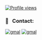 [![Profile views](https://komarev.com/ghpvc/?username=welesonbatista&color=yellow)](https://komarev.com/ghpvc/?username=welesonbatista&color=yellow)
  <h3>📱 &nbsp; Contact: </h3>
  
  <a href = "mailto: vtormnoel@gmail.com" target="_blank"> <img src="https://img.shields.io/badge/-Gmail-c14438?style=flat-square&logo=Gmail&logoColor=white" alt="gmal"></a> 
  <a href = "https://www.linkedin.com/in/vitormnoel/" target="_blank"> <img src="https://img.shields.io/badge/-Linkedin-064878?style=flat-square&logo=linkedin&logoColor=white" alt="gmal"></a>
  
  
